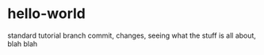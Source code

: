 # hello-world
standard tutorial
branch commit, changes, seeing what the stuff is all about, blah blah
